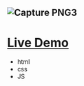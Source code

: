 ![Capture PNG3](https://user-images.githubusercontent.com/110729543/227564718-3e498b56-b3f2-43e8-bbad-b67b92374315.PNG)
--- 

# [Live Demo]( https://gihadnagy.github.io/Fast-Food-Portfolio/)
- html
- css
- JS


